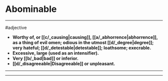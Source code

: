 # Abominable
---
#adjective
- **Worthy of, or [[c/_causing|causing]], [[a/_abhorrence|abhorrence]], as a thing of evil omen; odious in the utmost [[d/_degree|degree]]; very hateful; [[d/_detestable|detestable]]; loathsome; execrable.**
- **Excessive, large (used as an intensifier).**
- **Very [[b/_bad|bad]] or inferior.**
- **[[d/_disagreeable|Disagreeable]] or unpleasant.**
---
---
